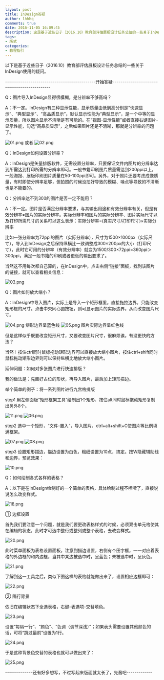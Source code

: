 ```yaml
---
layout: post
title: InDesign答疑
author: lhhhq
comments: true
date: 2016-11-05 16:09:45
description: 这是基于近些日子（2016.10）教育部评估展板设计任务总结的一些关于InDesign使用的疑问。
tags:
- 版式
categories:
- 教程指引
---
```


以下是基于近些日子（2016.10）教育部评估展板设计任务总结的一些关于InDesign使用的疑问。

----------------------------------------------开始答疑----------------------------------------------

Q：图片导入InDesign显得很模糊，是分辨率不够高吗？

A：不一定。InDesign有三种显示性能，显示质量由低到高分别是“快速显示”、“典型显示”、“高品质显示”，默认显示性能为“典型显示”，是一个中等的显示质量，所以图片显示不清晰是有可能的。在“视图-显示性能”或者直接右键图片-显示性能，勾选“高品质显示”，之后如果图片还是不清晰，那就是分辨率的问题了。

![01.png](http://ce.sysu.edu.cn/hope/UploadFiles/Image/201611/63614056583249950739865.png)
或者
![02.png](http://ce.sysu.edu.cn/hope/UploadFiles/Image/201611/63614056744866234622945.png)

Q：InDesign如何设置分辨率？

A：InDesign是矢量排版软件，无需设置分辨率，只要保证文件内图片的分辨率达到所需达到打印所需的分辨率即可。一般书籍印刷图片质量需达到200ppi以上，一般海报、展板印刷图片质量在50-100ppi即可。另外，对于照片还要考虑成像质量，有时即使分辨率足够，但拍照的时候没拍好导致的模糊、噪点等导致的不清晰也是不能要的。

Q：分辨率达不到300的图片是否一定不能用？

A：不一定。图片是否满足分辨率要求，与其输出用途和有效分辨率有关，但是有效分辨率≠图片的实际分辨率。实际分辨率和图片的实际分辨率、图片实际尺寸以及打印所需尺寸的关系可以这么表示：实际分辨率=(真实尺寸/打印尺寸)×实际分辨率

比如一张分辨率为72ppi的图片（实际分辨率），尺寸为1500×1000px（实际尺寸），导入到InDesign之后保持纵横比一致调整成300×200px的大小（打印尺寸），此时它可用的分辨率（有效分辨率）就变为1500/300×72ppi=360ppi＞300ppi，满足一般书籍的印刷或者更低的输出要求了。

当然这不用每次都自己算的，在InDesign中，点击右侧“链接”面板，找到该图片的链接，就可以查看相关信息：

![03.png](http://ce.sysu.edu.cn/hope/UploadFiles/Image/201611/63614058656555992318509.png)

Q：图片如何放大缩小？

A：InDesign中导入图片，实际上是导入一个矩形框里，直接拖拉边界，只能改变矩形框的尺寸。点击中央同心圆按钮，则可显示图片的实际边界，从而改变图片尺寸。

![04.png](http://ce.sysu.edu.cn/hope/UploadFiles/Image/201611/63614059289776704583735.png)
矩形边界呈蓝色线
![05.png](http://ce.sysu.edu.cn/hope/UploadFiles/Image/201611/63614059290307105430440.png)
图片实际边界呈红色线

但是这样似乎既要改变矩形尺寸，又要改变图片尺寸，很麻烦诶，有没更快的方法？

当然！按住ctrl同时鼠标拖动矩形边界可以直接放大缩小图片，按住ctrl+shift同时鼠标拖动矩形边界则可以保持纵横比地放大缩小图片。

延伸问题：如何对多张图片进行快速排版？

我的做法是：先画好占位的形状，再导入图片，最后加上矩形描边。

举个简单的例子：将一系列图片进行九宫格排版

step1 用左侧面板“矩形框架工具”绘制出1个矩形，按住alt同时鼠标拖动矩形复制出另外8个。

![11.png](http://ce.sysu.edu.cn/hope/UploadFiles/Image/201611/63614061411739231588453.png)
![06.png](http://ce.sysu.edu.cn/hope/UploadFiles/Image/201611/63614061174369214632720.png)

step2 选中一个矩形，“文件-置入”，导入图片，ctrl+alt+shift+C使图片等比例填满框架。

![07.png](http://ce.sysu.edu.cn/hope/UploadFiles/Image/201611/63614061565056300816841.png)
![08.png](http://ce.sysu.edu.cn/hope/UploadFiles/Image/201611/63614061882813258990910.png)

step3 设置矩形描边，描边设置为白色，粗细设置为10点，搞定。按W隐藏辅助线和边界，预览效果：

![10.png](http://ce.sysu.edu.cn/hope/UploadFiles/Image/201611/63614062093210828469641.png)

Q：如何绘制各式各样的表格？

A：以下是在InDesign绘制好的一个简单的表格，具体绘制过程不啰嗦了，直接说说怎么改变样式。

![18.png](http://ce.sysu.edu.cn/hope/UploadFiles/Image/201611/63614063302493752454068.png)

① 边框设置

首先我们要注意一个问题，就是我们要更改表格样式的时候，必须双击单元格使其在编辑的状态，此时才可选中整行或整列或整个表格，去改变样式。

![20.png](http://ce.sysu.edu.cn/hope/UploadFiles/Image/201611/63614063569098220729167.png)

此时菜单面板为表格设置面板，注意到描边设置，右侧有个田字框，一一对应着表格的外边框的和内边框，当其中某边被选中时，呈蓝色；未被选中时，呈灰色。

![21.png](http://ce.sysu.edu.cn/hope/UploadFiles/Image/201611/63614064298368301690021.png)

了解到这一工具之后，类似下图这样的表格就能做出来了，设置相应边框即可：

![22.png](http://ce.sysu.edu.cn/hope/UploadFiles/Image/201611/63614064683454978064766.png)

② 隔行背景

依旧在编辑状态下全选表格，右键-表选项-交替填色。

![23.png](http://ce.sysu.edu.cn/hope/UploadFiles/Image/201611/63614065827280187089026.png)

设置“每隔一行”、“颜色”、“色调（调节深浅）”；如果表头需要设置其他颜色的话，可将“跳过最前”设置为1行。

![24.png](http://ce.sysu.edu.cn/hope/UploadFiles/Image/201611/63614065827779387961146.png)

于是这种背景色交替的表格也就可以做出来了：

![25.png](http://ce.sysu.edu.cn/hope/UploadFiles/Image/201611/63614065827295787089026.png)

--------------还有好多想写，不过写起来版面就太长了，先酱吧-------------